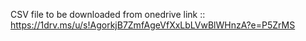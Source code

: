 CSV file to be downloaded from onedrive link :: https://1drv.ms/u/s!AgorkjB7ZmfAgeVfXxLbLVwBlWHnzA?e=P5ZrMS
